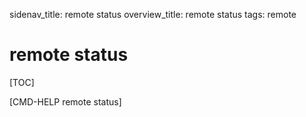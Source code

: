 sidenav_title: remote status
overview_title: remote status
tags: remote

# remote status

[TOC]

[CMD-HELP remote status]
